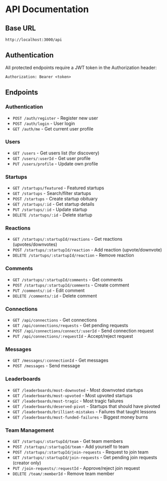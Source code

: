 # API Documentation

## Base URL
```
http://localhost:3000/api
```

## Authentication
All protected endpoints require a JWT token in the Authorization header:
```
Authorization: Bearer <token>
```

## Endpoints

### Authentication
- `POST /auth/register` - Register new user
- `POST /auth/login` - User login
- `GET /auth/me` - Get current user profile

### Users
- `GET /users` - Get users list (for discovery)
- `GET /users/:userId` - Get user profile
- `PUT /users/profile` - Update own profile

### Startups
- `GET /startups/featured` - Featured startups
- `GET /startups` - Search/filter startups
- `POST /startups` - Create startup obituary
- `GET /startups/:id` - Get startup details
- `PUT /startups/:id` - Update startup
- `DELETE /startups/:id` - Delete startup

### Reactions
- `GET /startups/:startupId/reactions` - Get reactions (upvotes/downvotes)
- `POST /startups/:startupId/reaction` - Add reaction (upvote/downvote)
- `DELETE /startups/:startupId/reaction` - Remove reaction

### Comments
- `GET /startups/:startupId/comments` - Get comments
- `POST /startups/:startupId/comments` - Create comment
- `PUT /comments/:id` - Edit comment
- `DELETE /comments/:id` - Delete comment

### Connections
- `GET /api/connections` - Get connections
- `GET /api/connections/requests` - Get pending requests
- `POST /api/connections/connect/:userId` - Send connection request
- `PUT /api/connections/:requestId` - Accept/reject request

### Messages
- `GET /messages/:connectionId` - Get messages
- `POST /messages` - Send message

### Leaderboards
- `GET /leaderboards/most-downvoted` - Most downvoted startups
- `GET /leaderboards/most-upvoted` - Most upvoted startups
- `GET /leaderboards/most-tragic` - Most tragic failures
- `GET /leaderboards/deserved-pivot` - Startups that should have pivoted
- `GET /leaderboards/brilliant-mistakes` - Failures that taught lessons
- `GET /leaderboards/most-funded-failures` - Biggest money burns

### Team Management
- `GET /startups/:startupId/team` - Get team members
- `POST /startups/:startupId/team` - Add yourself to team
- `POST /startups/:startupId/join-requests` - Request to join team
- `GET /startups/:startupId/join-requests` - Get pending join requests (creator only)
- `PUT /join-requests/:requestId` - Approve/reject join request
- `DELETE /team/:memberId` - Remove team member
